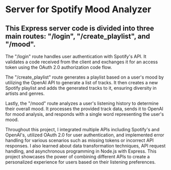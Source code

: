 # Server for Spotify Mood Analyzer
## This Express server code is divided into three main routes: "/login", "/create_playlist", and "/mood".

The "/login" route handles user authentication with Spotify's API. It validates a code received from the client and exchanges it for an access token using the OAuth 2.0 authorization code flow.

The "/create_playlist" route generates a playlist based on a user's mood by utilizing the OpenAI API to generate a list of tracks. It then creates a new Spotify playlist and adds the generated tracks to it, ensuring diversity in artists and genres.

Lastly, the "/mood" route analyzes a user's listening history to determine their overall mood. It processes the provided track data, sends it to OpenAI for mood analysis, and responds with a single word representing the user's mood.

Throughout this project, I integrated multiple APIs including Spotify's and OpenAI's, utilized OAuth 2.0 for user authentication, and implemented error handling for various scenarios such as missing tokens or incorrect API responses. I also learned about data transformation techniques, API request handling, and asynchronous programming in Node.js with Express. This project showcases the power of combining different APIs to create a personalized experience for users based on their listening preferences.
